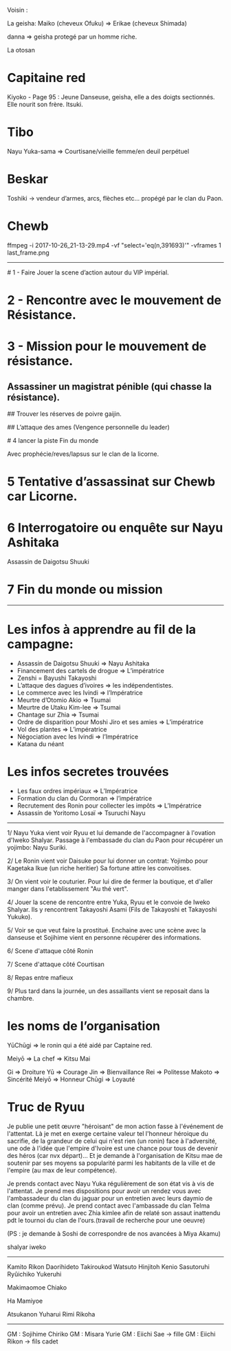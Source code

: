 
Voisin :

La geisha: 
Maiko (cheveux Ofuku) => Erikae (cheveux Shimada)

danna => geisha protegé par un homme riche.


La otosan 

# Capitaine red

Kiyoko - Page 95 : Jeune Danseuse, geisha, elle a des doigts sectionnés. 
Elle nourit son frère. Itsuki.

# Tibo 

Nayu Yuka-sama => Courtisane/vieille femme/en deuil perpétuel

# Beskar

Toshiki -> vendeur d’armes, arcs, flèches etc… propégé par le clan du Paon.


# Chewb

ffmpeg -i 2017-10-26_21-13-29.mp4  -vf "select='eq(n,391693)'" -vframes 1 last_frame.png


---

# 1 - Faire Jouer la scene d’action autour du VIP impérial.

# 2 - Rencontre avec le mouvement de Résistance.

# 3 - Mission pour le mouvement de résistance.

## Assassiner un magistrat pénible (qui chasse la résistance).

## Trouver les réserves de poivre gaijin. 

## L’attaque des ames (Vengence personnelle du leader)

# 4 lancer la piste Fin du monde 

Avec prophécie/reves/lapsus sur le clan de la licorne. 

# 5 Tentative d’assassinat sur Chewb car Licorne.



# 6 Interrogatoire ou enquête sur Nayu Ashitaka

Assassin de Daigotsu Shuuki


# 7 Fin du monde ou mission


---

# Les infos à apprendre au fil de la campagne:

* Assassin de Daigotsu Shuuki => Nayu Ashitaka
* Financement des cartels de drogue => L’impératrice
* Zenshi = Bayushi Takayoshi
* L’attaque des dagues d’ivoires => les indépendentistes.
* Le commerce avec les Ivindi => l’Impératrice
* Meurtre d’Otomio Akio => Tsumai
* Meurtre de Utaku Kim-lee => Tsumai
* Chantage sur Zhia => Tsumai
* Ordre de disparition pour Moshi Jiro et ses amies => L’impératrice
* Vol des plantes => L’impératrice
* Négociation avec les Ivindi => l’Impératrice
* Katana du néant 


# Les infos secretes trouvées

* Les faux ordres impériaux => L’Impératrice
* Formation du clan du Cormoran => l’impératrice
* Recrutement des Ronin pour collecter les impôts => L’Impératrice
* Assassin de Yoritomo Losaï => Tsuruchi Nayu





---

1/ Nayu Yuka vient voir Ryuu et lui demande de l'accompagner à l'ovation d'Iweko Shalyar.
Passage à l'embassade du clan du Paon pour récupérer un yojimbo: Nayu Suriki.

2/ Le Ronin vient voir Daisuke pour lui donner un contrat: Yojimbo pour Kagetaka Ikue (un riche heritier)
Sa fortune attire les convoitises.

3/ On vient voir le couturier. Pour lui dire de fermer la boutique, et d'aller manger dans l'etablissement "Au thé vert".

4/ Jouer la scene de rencontre entre Yuka, Ryuu et le convoie de Iweko Shalyar. Ils y rencontrent Takayoshi Asami (Fils de Takayoshi et Takayoshi Yukuko).

5/ Voir se que veut faire la prostitué. Enchaine avec une scène avec la danseuse et Sojihime vient en personne récupérer des informations.  

6/ Scene d'attaque côté Ronin

7/ Scene d'attaque côté Courtisan

8/ Repas entre mafieux

9/ Plus tard dans la journée, un des assaillants vient se reposait dans la chambre.

# les noms de l’organisation

YūChūgi => le ronin qui a été aidé par Captaine red.

Meiyō => La chef => Kitsu Mai

Gi => Droiture
Yū => Courage
Jin => Bienvaillance
Rei => Politesse
Makoto => Sincérité
Meiyō => Honneur
Chūgi => Loyauté

# Truc de Ryuu

Je publie une petit œuvre "héroisant" de mon action fasse à l'événement de l'attentat. Là je met en exerge certaine valeur tel l'honneur héroique du sacrifie, de la grandeur de celui qui n'est rien (un ronin) face à l'adversité, une ode à l'idée que l'empire d'Ivoire est une chance pour tous de devenir des héros (car nvx départ)... Et je demande à l'organisation de Kitsu mae de soutenir par ses moyens sa popularité parmi les habitants de la ville et de l'empire (au max de leur compétence).

Je prends contact avec Nayu Yuka régulièrement de son état vis à vis de l'attentat.
Je prend mes dispositions pour avoir un rendez vous avec l'ambassadeur du clan du jaguar pour un entretien avec leurs daymio de clan (comme prévu).
Je prend contact avec l'ambassade  du clan Telma pour avoir un entretien avec Zhia kimlee afin de relaté son assaut inattendu pdt le tournoi du clan de l'ours.(travail de recherche pour une oeuvre)

(PS : je demande à Soshi de correspondre de nos avancées à Miya Akamu)


shalyar iweko

________________________________ 



Kamito 
Rikon 
Daorihideto 
Takiroukod 
Watsuto 
Hinjitoh 
Kenio 
Sasutoruhi 
Ryûichiko 
Yukeruhi 



Makimaomoe 
Chiako 

Ha 
Mamiyoe 

Atsukanon 
Yuharui 
Rimi 
Rikoha 


________________________________ 



GM : Sojihime Chiriko
GM : Misara Yurie
GM : Eiichi Sae -> fille
GM : Eiichi Rikon -> fils cadet

